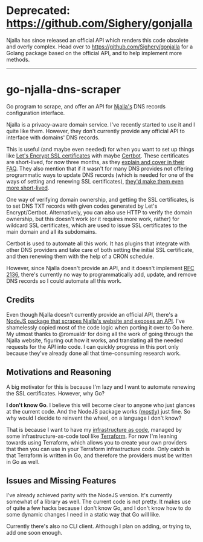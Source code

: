 # Deprecated: https://github.com/Sighery/gonjalla

Njalla has since released an official API which renders this code obsolete
and overly complex. Head over to https://github.com/Sighery/gonjalla
for a Golang package based on the official API, and to help implement
more methods.

---

# go-njalla-dns-scraper

Go program to scrape, and offer an API for [Njalla's][0] DNS records
configuration interface.

Njalla is a privacy-aware domain service. I've recently started to use it and
I quite like them. However, they don't currently provide any official API to
interface with domains' DNS records.

This is useful (and maybe even needed) for when you want to set up things like
[Let's Encrypt SSL certificates][1] with maybe [Certbot][2]. These
certificates are short-lived, for now three months, as they
[explain and cover in their FAQ][3]. They also mention that if it wasn't for
many DNS provides not offering programmatic ways to update DNS records (which
is needed for one of the ways of setting and renewing SSL certificates),
[they'd make them even more short-lived][4].

One way of verifying domain ownership, and getting the SSL certificates, is to
set DNS TXT records with given codes generated by Let's Encrypt/Certbot.
Alternatively, you can also use HTTP to verify the domain ownership, but this
doesn't work (or it requires more work, rather) for wildcard SSL certificates,
which are used to issue SSL certificates to the main domain and all its
subdomains.

Certbot is used to automate all this work. It has plugins that integrate with
other DNS providers and take care of both setting the initial SSL certificate,
and then renewing them with the help of a CRON schedule.

However, since Njalla doesn't provide an API, and it doesn't implement
[RFC 2136][5], there's currently no way to programmatically add, update, and
remove DNS records so I could automate all this work.

## Credits

Even though Njalla doesn't currently provide an official API, there's a
[NodeJS package that scrapes Njalla's website and exposes an API][6]. I've
shamelessly copied most of the code logic when porting it over to Go here.
My utmost thanks to @romualdr for doing all the work of going through the
Njalla website, figuring out how it works, and translating all the needed
requests for the API into code. I can quickly progress in this port only
because they've already done all that time-consuming research work.

## Motivations and Reasoning

A big motivator for this is because I'm lazy and I want to automate renewing
the SSL certificates. However, why Go?

**I don't know Go**. I believe this will become clear to anyone who just
glances at the current code. And the NodeJS package works [(mostly)][7] just
fine. So why would I decide to reinvent the wheel, on a language I don't know?

That is because I want to have my [infrastructure as code][8], managed by
some infrastructure-as-code tool like [Terraform][9]. For now I'm leaning
towards using Terraform, which allows you to create your own providers that
then you can use in your Terraform infrastructure code. Only catch is that
Terraform is written in Go, and therefore the providers must be written in Go
as well.

## Issues and Missing Features

I've already achieved parity with the NodeJS version. It's currently somewhat
of a library as well. The current code is not pretty. It makes use of quite a
few hacks because I don't know Go, and I don't know how to do some dynamic
changes I need in a static way that Go will like.

Currently there's also no CLI client. Although I plan on adding, or trying to,
add one soon enough.

[0]: https://njal.la/
[1]: https://letsencrypt.org/
[2]: https://certbot.eff.org/
[3]: https://letsencrypt.org/docs/faq/#what-is-the-lifetime-for-let-s-encrypt-certificates-for-how-long-are-they-valid
[4]: https://letsencrypt.org/2015/11/09/why-90-days.html
[5]: https://certbot-dns-rfc2136.readthedocs.io/en/stable/
[6]: https://github.com/romualdr/node-njalla-dns
[7]: https://github.com/romualdr/node-njalla-dns/pull/2
[8]: https://en.wikipedia.org/wiki/Infrastructure_as_code
[9]: https://www.terraform.io/

